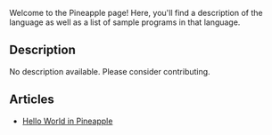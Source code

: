Welcome to the Pineapple page! Here, you'll find a description of the language as well as a list of sample programs in that language.

## Description

No description available. Please consider contributing.

## Articles

- [Hello World in Pineapple](https://sampleprograms.io/projects/hello-world/pineapple)
